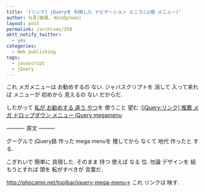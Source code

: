 ```yaml
---
title: '[リンク] jQueryを 利用した ナビゲーション ところ(上端 メニュー)'
author: 녹풍(綠風, Windgreen)
layout: post
permalink: /archives/250
aktt_notify_twitter:
  - yes
categories:
  - Web publishing
tags:
  - javascript
  - jQuery
---
```

これ メガメニューは お勧めするの ない. ジャバスクリプトを 消して 入って来れば メニューが 初めから 見えるの ない だからだ.

したがって <a title="[jQuery:リンク] 推薦 メガ ドロップダウン メニュー jQuery megamenu" target="_top" href="http://mytory.local/archives/1069">私が お勧めする 違う やつ</a>を 使うこと 望む :<a title="[jQuery:リンク] 推薦 メガ ドロップダウン メニュー jQuery megamenu" target="_top" href="http://mytory.local/archives/1069">[jQuery:リンク] 推薦 メガ ドロップダウン メニュー jQuery megamenu</a>

&#8212;&#8212;&#8212;- 原文 &#8212;&#8212;&#8212;

グーグルで jQuery路 作った mega menuを 捜してから なくて 地代 作ったと する.

こぎれいで 簡単に 具現した. そのまま 持つ 使えば なる 位. 勿論 デザインを 組もうとすれば 頭を 転がすべきが 言葉だ.

http://phpcamp.net/toolbar/jquery-mega-menu-> これ リンクは 映す.